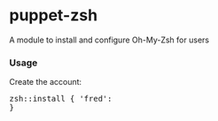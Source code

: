 puppet-zsh
==========

A module to install and configure Oh-My-Zsh for users

### Usage

Create the account:

<pre>
zsh::install { 'fred':
}
</pre>
